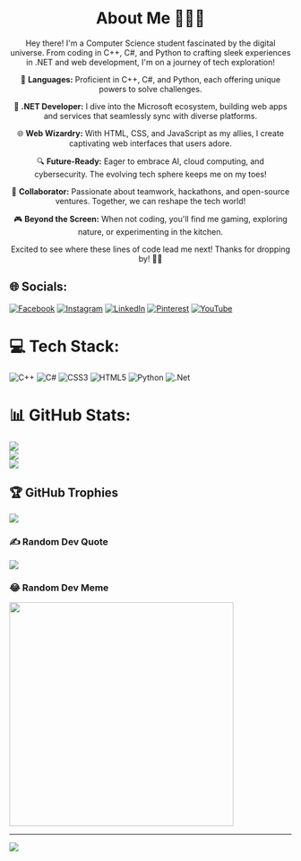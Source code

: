 <div align="center">
    <h1> About Me 👨‍💻🌐</h1>
    <p>Hey there! I'm a Computer Science student fascinated by the digital universe. From coding in C++, C#, and Python to crafting sleek experiences in .NET and web development, I'm on a journey of tech exploration!</p>
    <p>🚀 <b>Languages:</b> Proficient in C++, C#, and Python, each offering unique powers to solve challenges.</p>
    <p>💼 <b>.NET Developer:</b> I dive into the Microsoft ecosystem, building web apps and services that seamlessly sync with diverse platforms.</p>
    <p>🌐 <b>Web Wizardry:</b> With HTML, CSS, and JavaScript as my allies, I create captivating web interfaces that users adore.</p>
    <p>🔍 <b>Future-Ready:</b> Eager to embrace AI, cloud computing, and cybersecurity. The evolving tech sphere keeps me on my toes!</p>
    <p>🤝 <b>Collaborator:</b> Passionate about teamwork, hackathons, and open-source ventures. Together, we can reshape the tech world!</p>
    <p>🎮 <b>Beyond the Screen:</b> When not coding, you'll find me gaming, exploring nature, or experimenting in the kitchen.</p>
    <p>Excited to see where these lines of code lead me next! Thanks for dropping by! 🌟👋</p>
</div>


## 🌐 Socials:
[![Facebook](https://img.shields.io/badge/Facebook-%231877F2.svg?logo=Facebook&logoColor=white)](https://facebook.com/https://www.facebook.com/profile.php?id=100083194261614) [![Instagram](https://img.shields.io/badge/Instagram-%23E4405F.svg?logo=Instagram&logoColor=white)](https://instagram.com/https://linkedin.com/in/shahbaz-ghafil-606783268) [![LinkedIn](https://img.shields.io/badge/LinkedIn-%230077B5.svg?logo=linkedin&logoColor=white)](https://linkedin.com/in/https://linkedin.com/in/shahbaz-ghafil-606783268) [![Pinterest](https://img.shields.io/badge/Pinterest-%23E60023.svg?logo=Pinterest&logoColor=white)](https://pinterest.com/https://www.pinterest.com/shahbazghafil/) [![YouTube](https://img.shields.io/badge/YouTube-%23FF0000.svg?logo=YouTube&logoColor=white)](https://youtube.com/@https://www.youtube.com/channel/UCmNHuCCI2hhokOC1SmSkVLg) 

# 💻 Tech Stack:
![C++](https://img.shields.io/badge/c++-%2300599C.svg?style=plastic&logo=c%2B%2B&logoColor=white) ![C#](https://img.shields.io/badge/c%23-%23239120.svg?style=plastic&logo=c-sharp&logoColor=white) ![CSS3](https://img.shields.io/badge/css3-%231572B6.svg?style=plastic&logo=css3&logoColor=white) ![HTML5](https://img.shields.io/badge/html5-%23E34F26.svg?style=plastic&logo=html5&logoColor=white) ![Python](https://img.shields.io/badge/python-3670A0?style=plastic&logo=python&logoColor=ffdd54) ![.Net](https://img.shields.io/badge/.NET-5C2D91?style=plastic&logo=.net&logoColor=white)
# 📊 GitHub Stats:
![](https://github-readme-stats.vercel.app/api?username=ShahbazShaddy&theme=dark&hide_border=false&include_all_commits=false&count_private=false)<br/>
![](https://github-readme-streak-stats.herokuapp.com/?user=ShahbazShaddy&theme=dark&hide_border=false)<br/>
![](https://github-readme-stats.vercel.app/api/top-langs/?username=ShahbazShaddy&theme=dark&hide_border=false&include_all_commits=false&count_private=false&layout=compact)

## 🏆 GitHub Trophies
![](https://github-profile-trophy.vercel.app/?username=ShahbazShaddy&theme=juicyfresh&no-frame=false&no-bg=true&margin-w=4)

### ✍️ Random Dev Quote
![](https://quotes-github-readme.vercel.app/api?type=vetical&theme=radical)

### 😂 Random Dev Meme
<img src='https://randommeme-five.vercel.app/' style="height: 400px;"/>

---
[![](https://visitcount.itsvg.in/api?id=ShahbazShaddy&icon=0&color=0)](https://visitcount.itsvg.in)

<!-- Proudly created with GPRM ( https://gprm.itsvg.in ) -->
